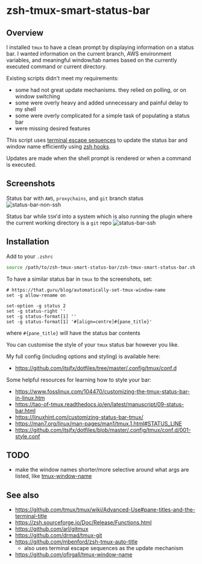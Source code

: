 # zsh-tmux-smart-status-bar

## Overview

I installed `tmux` to have a clean prompt by displaying information on a status bar. I wanted information on the current branch, AWS environment variables, and meaningful window/tab names based on the currently executed command or current directory.

Existing scripts didn't meet my requirements:
* some had not great update mechanisms. they relied on polling, or on window switching
* some were overly heavy and added unnecessary and painful delay to my shell
* some were overly complicated for a simple task of populating a status bar
* were missing desired features

This script uses [terminal escape sequences](https://en.wikipedia.org/wiki/ANSI_escape_code) to update the status bar and window name efficiently using [zsh hooks](https://zsh.sourceforge.io/Doc/Release/Functions.html).

Updates are made when the shell prompt is rendered or when a command is executed.

## Screenshots

Status bar with `AWS`, `proxychains`, and `git` branch status
![status-bar-non-ssh](https://github.com/itsjfx/zsh-tmux-smart-status-bar/assets/13778935/3b4047ec-0dd2-4034-821b-145c6b865c49)


Status bar while `SSH`'d into a system which is also running the plugin where the current working directory is a `git` repo
![status-bar-ssh](https://github.com/itsjfx/zsh-tmux-smart-status-bar/assets/13778935/d9652cc8-b17d-4fdb-9625-6a876d8b1a6d)

## Installation

Add to your `.zshrc`

```bash
source /path/to/zsh-tmux-smart-status-bar/zsh-tmux-smart-status-bar.sh
```

To have a similar status bar in `tmux` to the screenshots, set:

```
# https://that.guru/blog/automatically-set-tmux-window-name
set -g allow-rename on

set-option -g status 2
set -g status-right ''
set -g status-format[1] ''
set -g status-format[1] '#[align=centre]#{pane_title}'
```

where `#{pane_title}` will have the status bar contents

You can customise the style of your `tmux` status bar however you like.

My full config (including options and styling) is available here:
* <https://github.com/itsjfx/dotfiles/tree/master/.config/tmux/conf.d>

Some helpful resources for learning how to style your bar:
* <https://www.fosslinux.com/104470/customizing-the-tmux-status-bar-in-linux.htm>
* <https://tao-of-tmux.readthedocs.io/en/latest/manuscript/09-status-bar.html>
* <https://linuxhint.com/customizing-status-bar-tmux/>
* <https://man7.org/linux/man-pages/man1/tmux.1.html#STATUS_LINE>
* <https://github.com/itsjfx/dotfiles/blob/master/.config/tmux/conf.d/001-style.conf>

## TODO

* make the window names shorter/more selective around what args are listed, like [tmux-window-name](https://github.com/ofirgall/tmux-window-name)

## See also

* <https://github.com/tmux/tmux/wiki/Advanced-Use#pane-titles-and-the-terminal-title>
* <https://zsh.sourceforge.io/Doc/Release/Functions.html>
* <https://github.com/arl/gitmux>
* <https://github.com/drmad/tmux-git>
* <https://github.com/mbenford/zsh-tmux-auto-title>
    * also uses terminal escape sequences as the update mechanism
* <https://github.com/ofirgall/tmux-window-name>
